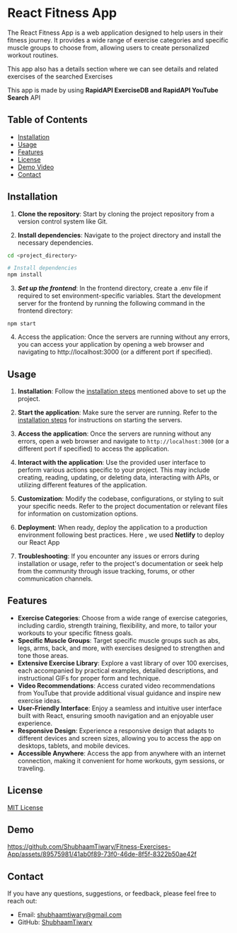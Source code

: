 # React Fitness App
The React Fitness App is a web application designed to help users in their fitness journey. It provides a wide range of exercise categories and specific muscle groups to choose from, allowing users to create personalized workout routines.

This app also has a details section where we can see details and related exercises of the searched Exercises

This app is made by using **RapidAPI ExerciseDB and RapidAPI YouTube Search** API

## Table of Contents

- [Installation](#installation)
- [Usage](#usage)
- [Features](#features)
- [License](#license)
- [Demo Video](#demo)
- [Contact](#contact)

## Installation
1. **Clone the repository**: Start by cloning the project repository from a version control system like Git.
 
2. **Install dependencies**: Navigate to the project directory and install the necessary dependencies.
```bash
cd <project_directory>

# Install dependencies
npm install
```
3. ***Set up the frontend***: In the frontend directory, create a .env file if required to set environment-specific variables. Start the development server for the frontend by running the following command in the frontend directory:
```
npm start
```

4. Access the application: Once the servers are running without any errors, you can access your application by opening a web browser and navigating to http://localhost:3000 (or a different port if specified).

## Usage

1. **Installation**: Follow the [installation steps](#installation) mentioned above to set up the project.

2. **Start the application**: Make sure the server are running. Refer to the [installation steps](#installation) for instructions on starting the servers.

3. **Access the application**: Once the servers are running without any errors, open a web browser and navigate to `http://localhost:3000` (or a different port if specified) to access the application.

4. **Interact with the application**: Use the provided user interface to perform various actions specific to your project. This may include creating, reading, updating, or deleting data, interacting with APIs, or utilizing different features of the application.

5. **Customization**: Modify the codebase, configurations, or styling to suit your specific needs. Refer to the project documentation or relevant files for information on customization options.

6. **Deployment**: When ready, deploy the application to a production environment following best practices. Here , we used **Netlify** to deploy our React App 

7. **Troubleshooting**: If you encounter any issues or errors during installation or usage, refer to the project's documentation or seek help from the community through issue tracking, forums, or other communication channels.


## Features

- **Exercise Categories**: Choose from a wide range of exercise categories, including cardio, strength training, flexibility, and more, to tailor your workouts to your specific fitness goals.
- **Specific Muscle Groups**: Target specific muscle groups such as abs, legs, arms, back, and more, with exercises designed to strengthen and tone those areas.
- **Extensive Exercise Library**: Explore a vast library of over 100 exercises, each accompanied by practical examples, detailed descriptions, and instructional GIFs for proper form and technique.
- **Video Recommendations**: Access curated video recommendations from YouTube that provide additional visual guidance and inspire new exercise ideas.
- **User-Friendly Interface**: Enjoy a seamless and intuitive user interface built with React, ensuring smooth navigation and an enjoyable user experience.
- **Responsive Design**: Experience a responsive design that adapts to different devices and screen sizes, allowing you to access the app on desktops, tablets, and mobile devices.
- **Accessible Anywhere**: Access the app from anywhere with an internet connection, making it convenient for home workouts, gym sessions, or traveling.



## License
[MIT License](https://github.com/ShubhaamTiwary/Fitness-Exercises-App/blob/master/LICENSE)

## Demo


https://github.com/ShubhaamTiwary/Fitness-Exercises-App/assets/89575981/41ab0f89-73f0-46de-8f5f-8322b50ae42f



## Contact
If you have any questions, suggestions, or feedback, please feel free to reach out:

- Email: [shubhaamtiwary@gmail.com](mailto:shubhaamtiwary@gmail.com)
- GitHub: [ShubhaamTiwary](https://github.com/ShubhaamTiwary)
